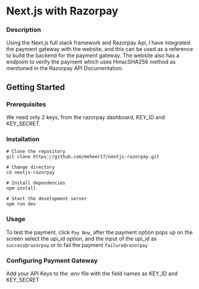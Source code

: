 # Next.js with Razorpay

### Description
Using the Next.js full stack framework and Razorpay Api, I have integrated the payment gateway with the website, and this can be used as a reference to build the backend for the payment gateway. 
The website also has a endpoint to verify the payment which uses HmacSHA256 method as mentioned in the Razorpay API Documentation.

## Getting Started
### Prerequisites
We need only 2 keys, from the razorpay dashboard, KEY_ID and KEY_SECRET.

### Installation
```
# Clone the repository
git clone https://github.com/meheer17/nextjs-razorpay.git

# Change directory
cd nextjs-razorpay

# Install dependencies
npm install

# Start the development server
npm run dev

```

### Usage
To test the payment, click `Pay Now`, after the payment option pops up on the screen select the upi_id option, and the input of the upi_id as `success@razorpay` or to fail the payment `failure@razorpay`

### Configuring Payment Gateway
Add your API Keys to the .env file with the field names as KEY_ID and KEY_SECRET
